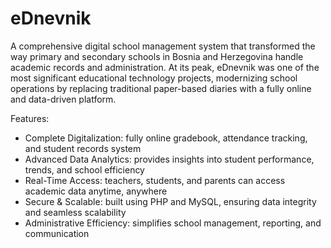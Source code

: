 # eDnevnik
 A comprehensive digital school management system that transformed the way primary and secondary schools in Bosnia and Herzegovina handle academic records and administration. At its peak, eDnevnik was one of the most significant educational technology projects, modernizing school operations by replacing traditional paper-based diaries with a fully online and data-driven platform.

Features:
- Complete Digitalization: fully online gradebook, attendance tracking, and student records system
- Advanced Data Analytics: provides insights into student performance, trends, and school efficiency
- Real-Time Access: teachers, students, and parents can access academic data anytime, anywhere
- Secure & Scalable: built using PHP and MySQL, ensuring data integrity and seamless scalability
- Administrative Efficiency: simplifies school management, reporting, and communication

